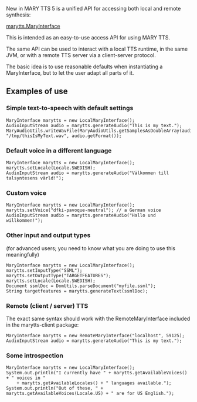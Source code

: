 New in MARY TTS 5 is a unified API for accessing both local and remote synthesis:

[marytts.MaryInterface](https://github.com/marytts/marytts/blob/master/marytts-common/src/main/java/marytts/MaryInterface.java)


This is intended as an easy-to-use access API for using MARY TTS.

The same API can be used to interact with a local TTS runtime, in the same JVM, or with a remote TTS server via a client-server protocol.

The basic idea is to use reasonable defaults when instantiating a MaryInterface, but to let the user adapt all parts of it.

## Examples of use

### Simple text-to-speech with default settings

    MaryInterface marytts = new LocalMaryInterface();
    AudioInputStream audio = marytts.generateAudio("This is my text.");
    MaryAudioUtils.writeWavFile(MaryAudioUtils.getSamplesAsDoubleArray(audio), "/tmp/thisIsMyText.wav", audio.getFormat());

### Default voice in a different language

    MaryInterface marytts = new LocalMaryInterface();
    marytts.setLocale(Locale.SWEDISH);
    AudioInputStream audio = marytts.generateAudio("Välkommen till talsyntesens värld!");

### Custom voice

    MaryInterface marytts = new LocalMaryInterface();
    marytts.setVoice("dfki-pavoque-neutral"); // a German voice
    AudioInputStream audio = marytts.generateAudio("Hallo und willkommen!");

### Other input and output types

(for advanced users; you need to know what you are doing to use this meaningfully)

    MaryInterface marytts = new LocalMaryInterface();
    marytts.setInputType("SSML");
    marytts.setOutputType("TARGETFEATURES");
    marytts.setLocale(Locale.SWEDISH);
    Document ssmlDoc = DomUtils.parseDocument("myfile.ssml");
    String targetfeatures = marytts.generateText(ssmlDoc);


### Remote (client / server) TTS

The exact same syntax should work with the RemoteMaryInterface included in the marytts-client package:

    MaryInterface marytts = new RemoteMaryInterface("localhost", 59125);
    AudioInputStream audio = marytts.generateAudio("This is my text.");

### Some introspection

    MaryInterface marytts = new LocalMaryInterface();
    System.out.println("I currently have " + marytts.getAvailableVoices() + " voices in "
        + marytts.getAvailableLocales() + " languages available.");
    System.out.println("Out of these, " + marytts.getAvailableVoices(Locale.US) + " are for US English.");

